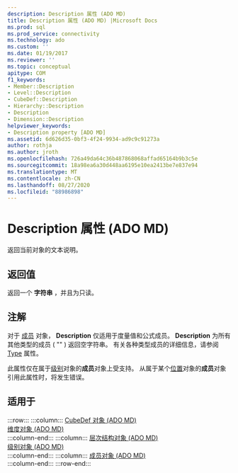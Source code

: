 ```yaml
---
description: Description 属性 (ADO MD)
title: Description 属性 (ADO MD) |Microsoft Docs
ms.prod: sql
ms.prod_service: connectivity
ms.technology: ado
ms.custom: ''
ms.date: 01/19/2017
ms.reviewer: ''
ms.topic: conceptual
apitype: COM
f1_keywords:
- Member::Description
- Level::Description
- CubeDef::Description
- Hierarchy::Description
- Description
- Dimension::Description
helpviewer_keywords:
- Description property [ADO MD]
ms.assetid: 6d626d35-0bf3-4f24-9934-ad9c9c91273a
author: rothja
ms.author: jroth
ms.openlocfilehash: 726a49da64c36b487868068affad65164b9b3c5e
ms.sourcegitcommit: 18a98ea6a30d448aa6195e10ea2413be7e837e94
ms.translationtype: MT
ms.contentlocale: zh-CN
ms.lasthandoff: 08/27/2020
ms.locfileid: "88986898"
---
```

# <a name="description-property-ado-md"></a>Description 属性 (ADO MD)
返回当前对象的文本说明。  
  
## <a name="return-values"></a>返回值  
 返回一个 **字符串** ，并且为只读。  
  
## <a name="remarks"></a>注解  
 对于 [成员](./member-object-ado-md.md) 对象， **Description** 仅适用于度量值和公式成员。 **Description** 为所有其他类型的成员 ( "" ) 返回空字符串。 有关各种类型成员的详细信息，请参阅 [Type](./type-property-ado-md.md) 属性。  
  
 此属性仅在属于[级别](./level-object-ado-md.md)对象的**成员**对象上受支持。 从属于某个[位置](./position-object-ado-md.md)对象的**成员**对象引用此属性时，将发生错误。  
  
## <a name="applies-to"></a>适用于  

:::row:::
    :::column:::
        [CubeDef 对象 (ADO MD)](./cubedef-object-ado-md.md)  
        [维度对象 (ADO MD)](./dimension-object-ado-md.md)  
    :::column-end:::
    :::column:::
        [层次结构对象 (ADO MD)](./hierarchy-object-ado-md.md)  
        [级别对象 (ADO MD)](./level-object-ado-md.md)  
    :::column-end:::
    :::column:::
        [成员对象 (ADO MD)](./member-object-ado-md.md)  
    :::column-end:::
:::row-end:::